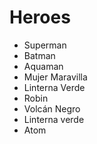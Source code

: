 # Heroes

* Superman
* Batman
* Aquaman
* Mujer Maravilla
* Linterna Verde
* Robin
* Volcán Negro
* Linterna verde
* Atom
